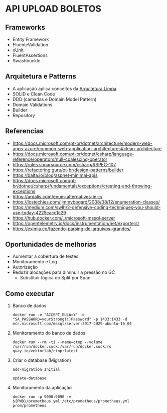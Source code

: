 # API UPLOAD BOLETOS

## Frameworks

- Entity Framework
- FluenteValidation
- xUnit
- FluentAssertions
- Swashbuckle

## Arquitetura e Patterns

- A aplicação aplica conceitos da [Arquitetura Limpa](https://docs.microsoft.com/pt-br/dotnet/architecture/modern-web-apps-azure/common-web-application-architectures#clean-architecture)
- SOLID e Clean Code
- DDD (camadas e Domain Model Pattern)
- Domain Validations
- Builder
- Repository

## Referencias

- https://docs.microsoft.com/pt-br/dotnet/architecture/modern-web-apps-azure/common-web-application-architectures#clean-architecture
- https://docs.microsoft.com/pt-br/dotnet/csharp/language-reference/operators/null-coalescing-operator
- https://rules.sonarsource.com/csharp/RSPEC-107
- https://refactoring.guru/pt-br/design-patterns/builder
- https://balta.io/blog/aspnet-minimal-apis
- https://docs.microsoft.com/pt-br/dotnet/csharp/fundamentals/exceptions/creating-and-throwing-exceptions
- https://ardalis.com/enum-alternatives-in-c/
- https://lostechies.com/jimmybogard/2008/08/12/enumeration-classes/
- https://medium.com/swlh/2-defensive-coding-techniques-you-should-use-today-4225cacc1c29
- https://hub.docker.com/_/microsoft-mssql-server
- https://opentelemetry.io/docs/instrumentation/net/exporters/
- https://eximia.co/fazendo-parsing-de-arquivos-grandes/

## Oportunidades de melhorias

- Aumentar a cobertura de testes
- Monitoramento e Log
- Autorização
- Reduzir alocações para diminuir a pressão no GC
  - Substituir lógica do Split por Span

## Como executar

1. Banco de dados

   `docker run -e "ACCEPT_EULA=Y" -e "SA_PASSWORD=yourStrong(!)Password" -p 1433:1433 -d mcr.microsoft.com/mssql/server:2017-CU29-ubuntu-16.04`

2. Monitoramento do banco de dados

   `docker run --rm -ti --name=ctop --volume /var/run/docker.sock:/var/run/docker.sock:ro quay.io/vektorlab/ctop:latest`

3. Criar o database (Migration)

   `add-migration Initial`

   `update-database`

4. Monitoramento da aplicação

   `docker run -p 9090:9090 -v ${PWD}/prometheus.yml:/etc/prometheus/prometheus.yml prom/prometheus`
